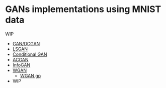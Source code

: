 # GANs implementations using MNIST data

WIP

- [GAN/DCGAN](gan.py) 
- [LSGAN](lsgan.py)
- [Conditional GAN](cgan.py) 
- [ACGAN](acgan.py) 
- [InfoGAN](infogan.py) 
- [WGAN](wgan.py) 
    - [WGAN gp](wgan_gp.py) 
- WIP
 
 